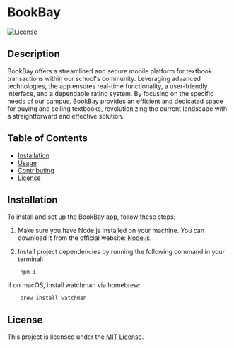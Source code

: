 # BookBay

[![License](https://img.shields.io/badge/license-MIT-blue.svg)](LICENSE)

## Description

BookBay offers a streamlined and secure mobile platform for textbook transactions within our school's community. Leveraging advanced technologies, the app ensures real-time functionality, a user-friendly interface, and a dependable rating system. By focusing on the specific needs of our campus, BookBay provides an efficient and dedicated space for buying and selling textbooks, revolutionizing the current landscape with a straightforward and effective solution.

## Table of Contents

- [Installation](#installation)
- [Usage](#usage)
- [Contributing](#contributing)
- [License](#license)

## Installation

To install and set up the BookBay app, follow these steps:

1. Make sure you have Node.js installed on your machine. You can download it from the official website: [Node.js](https://nodejs.org/).

2. Install project dependencies by running the following command in your terminal:
```
	npm i
```
If on macOS, install watchman via homebrew:
```
	brew install watchman
```

## License

This project is licensed under the [MIT License](LICENSE).
